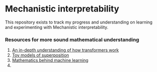 # Mechanistic interpretability
This repository exists to track my progress and understanding on learning and experimenting with Mechanistic interpretability.

### Resources for more sound mathematical understanding
1. [An in-depth understanding of how transformers work](https://transformer-circuits.pub/2021/framework/index.html)
2. [Toy models of superposition](https://transformer-circuits.pub/2022/toy_model/index.html)
3. [Mathematics behind machine learning](http://ufldl.stanford.edu/tutorial/)
4. 
